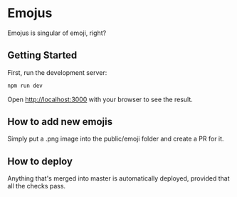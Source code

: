 # Emojus

Emojus is singular of emoji, right?

## Getting Started

First, run the development server:

```bash
npm run dev
```

Open [http://localhost:3000](http://localhost:3000) with your browser to see the result.

## How to add new emojis

Simply put a .png image into the public/emoji folder and create a PR for it.

## How to deploy

Anything that's merged into master is automatically deployed, provided that all
the checks pass.
